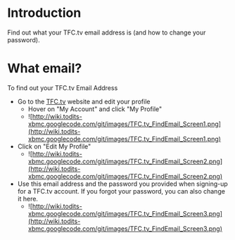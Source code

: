 # Introduction #

Find out what your TFC.tv email address is (and how to change your password).


# What email? #

To find out your TFC.tv Email Address
  * Go to the [TFC.tv](http://tfc.tv) website and edit your profile
    * Hover on "My Account" and click "My Profile"
    * ![http://wiki.todits-xbmc.googlecode.com/git/images/TFC.tv_FindEmail_Screen1.png](http://wiki.todits-xbmc.googlecode.com/git/images/TFC.tv_FindEmail_Screen1.png)
  * Click on "Edit My Profile"
    * ![http://wiki.todits-xbmc.googlecode.com/git/images/TFC.tv_FindEmail_Screen2.png](http://wiki.todits-xbmc.googlecode.com/git/images/TFC.tv_FindEmail_Screen2.png)
  * Use this email address and the password you provided when signing-up for a TFC.tv account. If you forgot your password, you can also change it here.
    * ![http://wiki.todits-xbmc.googlecode.com/git/images/TFC.tv_FindEmail_Screen3.png](http://wiki.todits-xbmc.googlecode.com/git/images/TFC.tv_FindEmail_Screen3.png)